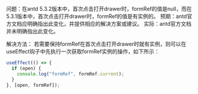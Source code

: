 问题：在antd 5.3.2版本中，首次点击打开drawer时，formRef的值是null，而在5.3.1版本中，首次点击打开drawer时，formRef的值是有实例的。
预期：antd官方文档应明确指出此变化，并提供相应的解决方案或建议。
实际：antd官方文档并未明确指出此变化。

解决方法：
若需要保持formRef在首次点击打开drawer时就有实例，则可以在useEffect钩子中先执行一次获取formRef实例的操作，如下所示：

```javascript
useEffect(() => {
  if (open) {
    console.log("formRef", formRef.current);
  }
}, [open, formRef]);
```
